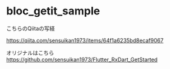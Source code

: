 # bloc_getit_sample
こちらのQiitaの写経

https://qiita.com/sensuikan1973/items/64f1a6235bd8ecaf9067

オリジナルはこちら
https://github.com/sensuikan1973/Flutter_RxDart_GetStarted

